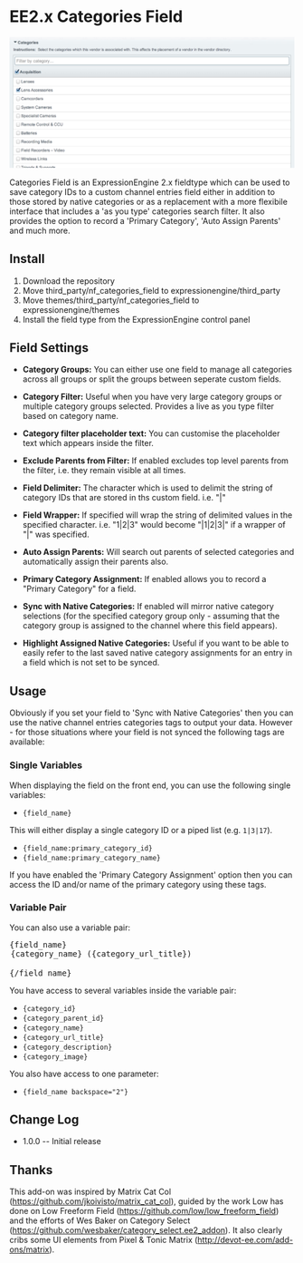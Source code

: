 EE2.x Categories Field
======================

![Categories Field](/images/nf_categories_field.png?raw=true "Categories Field")

Categories Field is an ExpressionEngine 2.x fieldtype which can be used to save category IDs to a custom channel entries field either in addition to those stored by native categories or as a replacement with a more flexibile interface that includes a 'as you type' categories search filter. It also provides the option to record a 'Primary Category', 'Auto Assign Parents' and much more.

Install
-------

1. Download the repository
2. Move third\_party/nf\_categories\_field to expressionengine/third\_party
3. Move themes/third\_party/nf\_categories\_field to expressionengine/themes
4. Install the field type from the ExpressionEngine control panel

Field Settings
--------------

- **Category Groups:** You can either use one field to manage all categories across all groups or split the groups between seperate custom fields.

- **Category Filter:** Useful when you have very large category groups or multiple category groups selected. Provides a live as you type filter based on category name.

- **Category filter placeholder text:** You can customise the placeholder text which appears inside the filter.

- **Exclude Parents from Filter:** If enabled excludes top level parents from the filter, i.e. they remain visible at all times.

- **Field Delimiter:** The character which is used to delimit the string of category IDs that are stored in ths custom field. i.e. "|"

- **Field Wrapper:** If specified will wrap the string of delimited values in the specified character. i.e. "1|2|3" would become "|1|2|3|" if a wrapper of "|" was specified.

- **Auto Assign Parents:** Will search out parents of selected categories and automatically assign their parents also.

- **Primary Category Assignment:** If enabled allows you to record a "Primary Category" for a field.

- **Sync with Native Categories:** If enabled will mirror native category selections (for the specified category group only - assuming that the category group is assigned to the channel where this field appears).

- **Highlight Assigned Native Categories:** Useful if you want to be able to easily refer to the last saved native category assignments for an entry in a field which is not set to be synced.

Usage
-----

Obviously if you set your field to 'Sync with Native Categories' then you can use the native channel entries categories tags to output your data. However - for those situations where your field is not synced the following tags are available:

### Single Variables

When displaying the field on the front end, you can use the following single variables:

- `{field_name}`

This will either display a single category ID or a piped list (e.g. `1|3|17`).

- `{field_name:primary_category_id}`
- `{field_name:primary_category_name}`
  
If you have enabled the 'Primary Category Assignment' option then you can access the ID and/or name of the primary category using these tags.

### Variable Pair

You can also use a variable pair:

<pre>{field_name}
<option val="{category_id}">{category_name} ({category_url_title})</option>
{/field_name}</pre>

You have access to several variables inside the variable pair:

- `{category_id}`
- `{category_parent_id}`
- `{category_name}`
- `{category_url_title}`
- `{category_description}`
- `{category_image}`

You also have access to one parameter:

- `{field_name backspace="2"}`

Change Log
----------

- 1.0.0
-- Initial release

Thanks
------

This add-on was inspired by Matrix Cat Col (https://github.com/jkoivisto/matrix_cat_col), guided by the work Low has done on Low Freeform Field (https://github.com/low/low_freeform_field) and the efforts of Wes Baker on Category Select (https://github.com/wesbaker/category_select.ee2_addon). It also clearly cribs some UI elements from Pixel & Tonic Matrix (http://devot-ee.com/add-ons/matrix).
